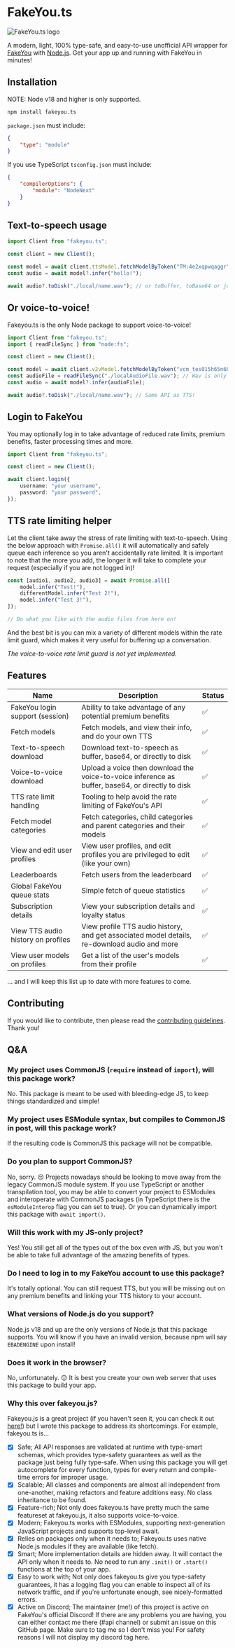 # FakeYou.ts

![FakeYou.ts logo](https://github.com/jack3898/fakeyou.ts/assets/28375223/c76748e2-0456-4ed9-af06-6a84139e8f51)

A modern, light, 100% type-safe, and easy-to-use unofficial API wrapper for [FakeYou](https://fakeyou.com/) with [Node.js](https://nodejs.org). Get your app up and running with FakeYou in minutes!

## Installation

NOTE: Node v18 and higher is only supported.

```bash
npm install fakeyou.ts
```

`package.json` must include:

```json
{
    "type": "module"
}
```

If you use TypeScript `tsconfig.json` must include:

```json
{
    "compilerOptions": {
        "module": "NodeNext"
    }
}
```

## Text-to-speech usage

```ts
import Client from "fakeyou.ts";

const client = new Client();

const model = await client.ttsModel.fetchModelByToken("TM:4e2xqpwqaggr");
const audio = await model?.infer("hello!");

await audio?.toDisk("./local/name.wav"); // or toBuffer, toBase64 or just the raw URL!
```

## Or voice-to-voice!

Fakeyou.ts is the only Node package to support voice-to-voice!

```ts
import Client from "fakeyou.ts";
import { readFileSync } from "node:fs";

const client = new Client();

const model = await client.v2vModel.fetchModelByToken("vcm_tes015h65n6h");
const audioFile = readFileSync("./localAudioFile.wav"); // Wav is only supported for simplicity, as validating the type is not reliable
const audio = await model?.infer(audioFile);

await audio?.toDisk("./local/name.wav"); // Same API as TTS!
```

## Login to FakeYou

You may optionally log in to take advantage of reduced rate limits, premium benefits, faster processing times and more.

```ts
import Client from "fakeyou.ts";

const client = new Client();

await client.login({
    username: "your username",
    password: "your password",
});
```

## TTS rate limiting helper

Let the client take away the stress of rate limiting with text-to-speech. Using the below approach with `Promise.all()` it will automatically and safely queue each inference so you aren't accidentally rate limited. It is important to note that the more you add, the longer it will take to complete your request (especially if you are not logged in)!

```ts
const [audio1, audio2, audio3] = await Promise.all([
    model.infer("Test!"),
    differentModel.infer("Test 2!"),
    model.infer("Test 3!"),
]);

// Do what you like with the audio files from here on!
```

And the best bit is you can mix a variety of different models within the rate limit guard, which makes it very useful for buffering up a conversation.

_The voice-to-voice rate limit guard is not yet implemented._

## Features

| Name                               | Description                                                                                      | Status |
| ---------------------------------- | ------------------------------------------------------------------------------------------------ | ------ |
| FakeYou login support (session)    | Ability to take advantage of any potential premium benefits                                      | ✅     |
| Fetch models                       | Fetch models, and view their info, and do your own TTS                                           | ✅     |
| Text-to-speech download            | Download text-to-speech as buffer, base64, or directly to disk                                   | ✅     |
| Voice-to-voice download            | Upload a voice then download the voice-to-voice inference as buffer, base64, or directly to disk | ✅     |
| TTS rate limit handling            | Tooling to help avoid the rate limiting of FakeYou's API                                         | ✅     |
| Fetch model categories             | Fetch categories, child categories and parent categories and their models                        | ✅     |
| View and edit user profiles        | View user profiles, and edit profiles you are privileged to edit (like your own)                 | ✅     |
| Leaderboards                       | Fetch users from the leaderboard                                                                 | ✅     |
| Global FakeYou queue stats         | Simple fetch of queue statistics                                                                 | ✅     |
| Subscription details               | View your subscription details and loyalty status                                                | ✅     |
| View TTS audio history on profiles | View profile TTS audio history, and get associated model details, re-download audio and more     | ✅     |
| View user models on profiles       | Get a list of the user's models from their profile                                               | ✅     |

... and I will keep this list up to date with more features to come.

## Contributing
If you would like to contribute, then please read the [contributing guidelines](https://github.com/jack3898/fakeyou.ts/blob/main/.github/CONTRIBUTING.md). Thank you!

## Q&A

### My project uses CommonJS (`require` instead of `import`), will this package work?

No. This package is meant to be used with bleeding-edge JS, to keep things standardized and simple!

### My project uses ESModule syntax, but compiles to CommonJS in post, will this package work?

If the resulting code is CommonJS this package will not be compatible.

### Do you plan to support CommonJS?

No, sorry. 😔 Projects nowadays should be looking to move away from the legacy CommonJS module system. If you use TypeScript or another transpilation tool, you may be able to convert your project to ESModules and interoperate with CommonJS packages (in TypeScript there is the `esModuleInterop` flag you can set to true). Or you can dynamically import this package with `await import()`.

### Will this work with my JS-only project?

Yes! You still get all of the types out of the box even with JS, but you won't be able to take full advantage of the amazing benefits of types.

### Do I need to log in to my FakeYou account to use this package?

It's totally optional. You can still request TTS, but you will be missing out on any premium benefits and linking your TTS history to your account.

### What versions of Node.js do you support?

Node.js v18 and up are the only versions of Node.js that this package supports. You will know if you have an invalid version, because npm will say `EBADENGINE` upon install!

### Does it work in the browser?

No, unfortunately. 😔 It is best you create your own web server that uses this package to build your app.

### Why this over fakeyou.**js**?

Fakeyou.js is a great project (if you haven't seen it, you can check it out [here!](https://github.com/leunamcrack/fakeyou.js/)) but I wrote this package to address its shortcomings. For example, fakeyou.ts is...

-   [x] Safe; All API responses are validated at runtime with type-smart schemas, which provides type-safety guarantees as well as the package just being fully type-safe. When using this package you will get autocomplete for every function, types for every return and compile-time errors for improper usage.
-   [x] Scalable; All classes and components are almost all independent from one-another, making refactors and feature additions easy. No class inheritance to be found.
-   [x] Feature-rich; Not only does fakeyou.ts have pretty much the same featureset at fakeyou.js, it also supports voice-to-voice.
-   [x] Modern; Fakeyou.ts works with ESModules, supporting next-generation JavaScript projects and supports top-level await.
-   [x] Relies on packages only when it needs to; Fakeyou.ts uses native Node.js modules if they are available (like fetch).
-   [x] Smart; More implementation details are hidden away. It will contact the API only when it needs to. No need to run any `.init()` or `.start()` functions at the top of your app.
-   [x] Easy to work with; Not only does fakeyou.ts give you type-safety guarantees, it has a logging flag you can enable to inspect all of its network traffic, and if you're unfortunate enough, see nicely-formatted errors.
-   [x] Active on Discord; The maintainer (me!) of this project is active on FakeYou's official Discord! If there are any problems you are having, you can either contact me there (#api channel) or submit an issue on this GitHub page. Make sure to tag me so I don't miss you! For safety reasons I will not display my discord tag here.

